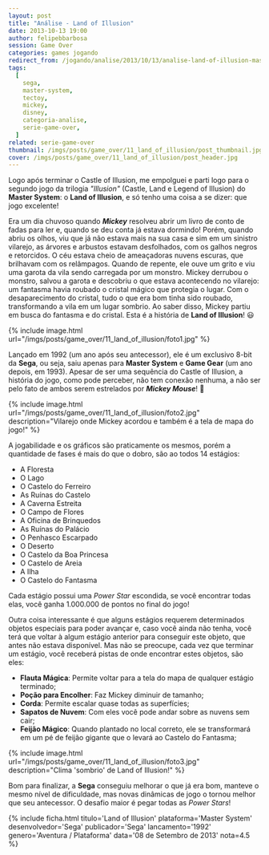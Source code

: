 ```yaml
---
layout: post
title: "Análise - Land of Illusion"
date: 2013-10-13 19:00
author: felipebbarbosa
session: Game Over
categories: games jogando
redirect_from: /jogando/analise/2013/10/13/analise-land-of-illusion-master-system.html
tags:
  [
    sega,
    master-system,
    tectoy,
    mickey,
    disney,
    categoria-analise,
    serie-game-over,
  ]
related: serie-game-over
thumbnail: /imgs/posts/game_over/11_land_of_illusion/post_thumbnail.jpg
cover: /imgs/posts/game_over/11_land_of_illusion/post_header.jpg
---
```


Logo após terminar o Castle of Illusion, me empolguei e parti logo para o segundo jogo da trilogia _"Illusion"_ (Castle, Land e Legend of Illusion) do **Master System**: o **Land of Illusion**, e só tenho uma coisa a se dizer: que jogo excelente!

<!--more-->

Era um dia chuvoso quando **_Mickey_** resolveu abrir um livro de conto de fadas para ler e, quando se deu conta já estava dormindo! Porém, quando abriu os olhos, viu que já não estava mais na sua casa e sim em um sinistro vilarejo, as árvores e arbustos estavam desfolhados, com os galhos negros e retorcidos. O céu estava cheio de ameaçadoras nuvens escuras, que brilhavam com os relâmpagos. Quando de repente, ele ouve um grito e viu uma garota da vila sendo carregada por um monstro. Mickey derrubou o monstro, salvou a garota e descobriu o que estava acontecendo no vilarejo: um fantasma havia roubado o cristal mágico que protegia o lugar. Com o desaparecimento do cristal, tudo o que era bom tinha sido roubado, transformando a vila em um lugar sombrio. Ao saber disso, Mickey partiu em busca do fantasma e do cristal. Esta é a história de **Land of Illusion**! 😃

{% include image.html
  url="/imgs/posts/game_over/11_land_of_illusion/foto1.jpg" %}

Lançado em 1992 (um ano após seu antecessor), ele é um exclusivo 8-bit da **Sega**, ou seja, saiu apenas para **Master System** e **Game Gear** (um ano depois, em 1993). Apesar de ser uma sequência do Castle of Illusion, a história do jogo, como pode perceber, não tem conexão nenhuma, a não ser pelo fato de ambos serem estrelados por **_Mickey Mouse_**! 🤡

{% include image.html
  url="/imgs/posts/game_over/11_land_of_illusion/foto2.jpg"
  description="Vilarejo onde Mickey acordou e também é a tela de mapa do jogo!" %}

A jogabilidade e os gráficos são praticamente os mesmos, porém a quantidade de fases é mais do que o dobro, são ao todos 14 estágios:

- A Floresta
- O Lago
- O Castelo do Ferreiro
- As Ruínas do Castelo
- A Caverna Estreita
- O Campo de Flores
- A Oficina de Brinquedos
- As Ruínas do Palácio
- O Penhasco Escarpado
- O Deserto
- O Castelo da Boa Princesa
- O Castelo de Areia
- A Ilha
- O Castelo do Fantasma

Cada estágio possui uma _Power Star_ escondida, se você encontrar todas elas, você ganha 1.000.000 de pontos no final do jogo!

Outra coisa interessante é que alguns estágios requerem determinados objetos especiais para poder avançar e, caso você ainda não tenha, você terá que voltar à algum estágio anterior para conseguir este objeto, que antes não estava disponível. Mas não se preocupe, cada vez que terminar um estágio, você receberá pistas de onde encontrar estes objetos, são eles:

- **Flauta Mágica**: Permite voltar para a tela do mapa de qualquer estágio terminado;
- **Poção para Encolher**: Faz Mickey diminuir de tamanho;
- **Corda**: Permite escalar quase todas as superfícies;
- **Sapatos de Nuvem**: Com eles você pode andar sobre as nuvens sem cair;
- **Feijão Mágico**: Quando plantado no local correto, ele se transformará em um pé de feijão gigante que o levará ao Castelo do Fantasma;

{% include image.html
  url="/imgs/posts/game_over/11_land_of_illusion/foto3.jpg"
  description="Clima 'sombrio' de Land of Illusion!" %}

Bom para finalizar, a **Sega** conseguiu melhorar o que já era bom, manteve o mesmo nível de dificuldade, mas novas dinâmicas de jogo o tornou melhor que seu antecessor. O desafio maior é pegar todas as _Power Stars_!

{% include ficha.html
  titulo='Land of Illusion'
  plataforma='Master System'
  desenvolvedor='Sega'
  publicador='Sega'
  lancamento='1992'
  genero='Aventura / Plataforma'
  data='08 de Setembro de 2013'
  nota=4.5 %}

